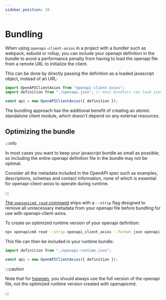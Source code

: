 ```yaml
---
sidebar_position: 10
---
```


# Bundling

When using `openapi-client-axios` in a project with a bundler such as webpack, esbuild or rollup, you can include your
openapi definition in the bundle to avoid a performance penalty from having to load the openapi file from a remote URL
to initialize the client.

This can be done by directly passing the definition as a loaded javascript object, instead of an URL:

```js
import OpenAPIClientAxios from "openapi-client-axios";
import definition from "./openapi.json"; // most bundlers can load json files as importable javascript objects

const api = new OpenAPIClientAxios({ definition });
```

The bundling approach has the additional benefit of creating an atomic standalone client module, which doesn't depend
on any external resources.

## Optimizing the bundle

:::info

In most cases you want to keep your javascript bundle as small as possible; so including the entire openapi definition
file in the bundle may not be optimal.

Consider all the metadata included in the OpenAPI spec such as examples, descriptions, schemas and contact
information, none of which is essential for openapi-client-axios to operate during runtime.

:::

[The `openapicmd read` command](/docs/openapicmd/intro/#openapi-read) ships with a `--strip` flag designed to remove
all unnecessary metadata from your openapi file before bundling for use with openapi-client-axios.

To create an optimized runtime version of your openapi definition:

```sh
npx openapicmd read --strip openapi_client_axios --format json openapi.json > openapi-runtime.json
```

This file can then be included in your runtime bundle:

```js
import definition from "./openapi-runtime.json";

const api = new OpenAPIClientAxios({ definition });
```

:::caution

Note that for [typegen](/docs/openapi-client-axios/typegen/), you should always use the full version of the openapi file, not the optimized runtime
version created with openapicmd.

:::
